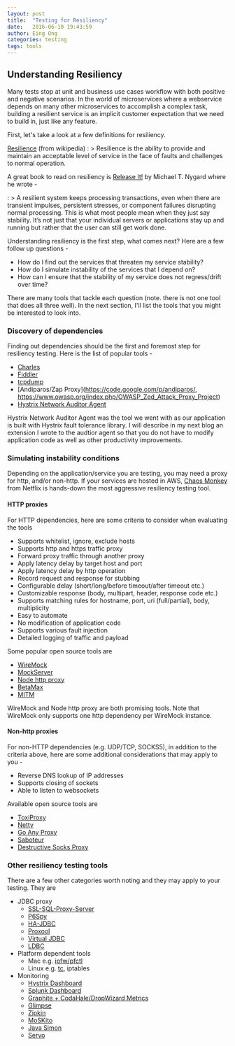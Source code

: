 ```yaml
---
layout: post
title:  "Testing for Resiliency"
date:   2016-06-10 19:43:59
author: Eing Ong
categories: testing
tags: tools
---
```

<h2>Understanding Resiliency</h2>
Many tests stop at unit and business use cases workflow with both positive and negative scenarios. In the world of microservices where a webservice depends on many other microservices to accomplish a complex task, building a resilient service is an implicit customer expectation that we need to build in, just like any feature.

First, let's take a look at a few definitions for resiliency.

[Resilience](https://en.wikipedia.org/wiki/Resilience_(network)) (from wikipedia)
 : > Resilience is the ability to provide and maintain an acceptable level of service in the face of faults and challenges to normal operation. 

A great book to read on resiliency is [Release It!](https://www.amazon.com/Release-Production-Ready-Software-Pragmatic-Programmers/dp/0978739213) by Michael T. Nygard where he wrote - 

: > A resilient system keeps processing transactions, even when there are transient impulses, persistent stresses, or component failures disrupting normal processing. This is what most people mean when they just say stability. It’s not just that your individual servers or applications stay up and running but rather that the user can still get work done.

Understanding resiliency is the first step, what comes next? Here are a few follow up questions -

 * How do I find out the services that threaten my service stability?
 * How do I simulate instability of the services that I depend on?
 * How can I ensure that the stability of my service does not regress/drift over time?

There are many tools that tackle each question (note. there is not one tool that does all three well). In the next section, I'll list the tools that you might be interested to look into.

<h3>Discovery of dependencies</h3>
Finding out dependencies should be the first and foremost step for resiliency testing. Here is the list of popular tools -

 * [Charles](http://www.charlesproxy.com)
 * [Fiddler](http://www.telerik.com/fiddler)
 * [tcpdump](http://www.tcpdump.org)
 * [Andiparos/Zap Proxy](https://code.google.com/p/andiparos/, https://www.owasp.org/index.php/OWASP_Zed_Attack_Proxy_Project)
 * [Hystrix Network Auditor Agent](https://github.com/Netflix/Hystrix/tree/master/hystrix-contrib/hystrix-network-auditor-agent)

Hystrix Network Auditor Agent was the tool we went with as our application is built with Hystrix fault tolerance library. I will describe in my next blog an extension I wrote to the audtior agent so that you do not have to modify application code as well as other productivity improvements.

<h3>Simulating instability conditions</h3>

Depending on the application/service you are testing, you may need a proxy for http, and/or non-http. If your services are hosted in AWS, [Chaos Monkey](https://github.com/Netflix/SimianArmy/wiki/Chaos-Monkey) from Netflix is hands-down the most aggressive resiliency testing tool.

<h4>HTTP proxies</h4>
For HTTP dependencies, here are some criteria to consider when evaluating the tools

 * Supports whitelist, ignore, exclude hosts
 * Supports http and https traffic proxy
 * Forward proxy traffic through another proxy
 * Apply latency delay by target host and port
 * Apply latency delay by http operation
 * Record request and response for stubbing
 * Configurable delay (short/long/before timeout/after timeout etc.)
 * Customizable response (body, multipart, header, response code etc.)
 * Supports matching rules for hostname, port, uri (full/partial), body, multiplicity
 * Easy to automate
 * No modification of application code
 * Supports various fault injection
 * Detailed logging of traffic and payload

Some popular open source tools are

 * [WireMock](http://wiremock.org)
 * [MockServer](http://www.mock-server.com)
 * [Node http proxy](https://github.com/nodejitsu/node-http-proxy)
 * [BetaMax](http://freeside.co/betamax/)
 * [MITM](https://mitmproxy.org)

WireMock and Node http proxy are both promising tools. Note that WireMock only supports one http dependency per WireMock instance.

<h4>Non-http proxies</h4>
For non-HTTP dependencies (e.g. UDP/TCP, SOCKS5), in addition to the criteria above, here are some additional considerations that may apply to you -

 * Reverse DNS lookup of IP addresses
 * Supports closing of sockets
 * Able to listen to websockets

Available open source tools are

 * [ToxiProxy](https://github.com/Shopify/toxiproxy)
 * [Netty](https://github.com/netty/netty/tree/master/example/src/main/java/io/netty/example/socksproxy)
 * [Go Any Proxy](https://github.com/ryanchapman/go-any-proxy)
 * [Saboteur](https://github.com/tomakehurst/saboteur)
 * [Destructive Socks Proxy](https://github.com/tawawhite/destructive_socks5_proxy)

<h3>Other resiliency testing tools</h3>
There are a few other categories worth noting and they may apply to your testing. They are

 * JDBC proxy
   - [SSL-SQL-Proxy-Server](http://leechuck.de/proxy/)
   - [P6Spy](http://p6spy.github.io/p6spy/2.0/install.html)
   - [HA-JDBC](http://ha-jdbc.github.io)
   - [Proxool](http://proxool.sourceforge.net)
   - [Virtual JDBC](http://vjdbc.sourceforge.net)
   - [LDBC](http://ldbc.sourceforge.net)
 * Platform dependent tools 
   - Mac e.g. [ipfw/pfctl](http://www.joemiller.me/2010/08/31/simulate-network-latency-packet-loss-and-bandwidth-on-mac-osx)
   - Linux e.g. [tc](http://linux.die.net/man/8/tc), iptables
 * Monitoring
   - [Hystrix Dashboard](https://github.com/Netflix/Hystrix/tree/master/hystrix-dashboard)
   - [Splunk Dashboard](http://www.splunk.com)
   - [Graphite + CodaHale/DropWizard Metrics](http://metrics.dropwizard.io/3.1.0/manual/graphite/)
   - [Glimpse](http://getglimpse.com)
   - [Zipkin](https://twitter.github.io/zipkin/index.html)
   - [MoSKito](http://www.moskito.org)
   - [Java Simon](https://code.google.com/p/javasimon/)
   - [Servo](https://github.com/Netflix/servo)
